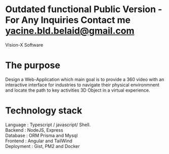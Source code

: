 # Outdated functional Public Version - For Any Inquiries Contact me yacine.bld.belaid@gmail.com
Vision-X Software

# The purpose 
Design a Web-Application which main goal is to provide a 360 video with an interactive interface for industries to navigate their physical environmnent and locate the path to key activities 3D Object in a virtual experience.

# Technology stack

Language : Typescript / javascript/ Shell.   
Backend : NodeJS, Express   
Database : ORM Prisma and Mysql   
Frontend : Angular and TailWind   
Deployment : Gist, PM2 and Docker   
